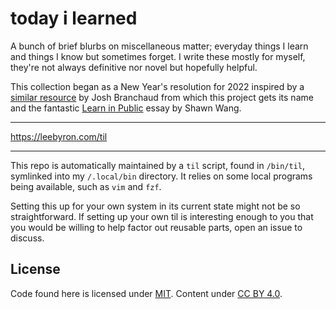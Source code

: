 # today i learned

A bunch of brief blurbs on miscellaneous matter; everyday things I learn and
things I know but sometimes forget. I write these mostly for myself, they're
not always definitive nor novel but hopefully helpful.

This collection began as a New Year's resolution for 2022 inspired by a
[similar resource][jbranchaud/til] by Josh Branchaud from which this project
gets its name and the fantastic [Learn in Public] essay by Shawn Wang.

[jbranchaud/til]: https://github.com/jbranchaud/til
[learn in public]: https://www.swyx.io/learn-in-public/

---

https://leebyron.com/til

---

This repo is automatically maintained by a `til` script, found in `/bin/til`,
symlinked into my `/.local/bin` directory. It relies on some local programs
being available, such as `vim` and `fzf`.

Setting this up for your own system in its current state might not be so
straightforward. If setting up your own til is interesting enough to you that
you would be willing to help factor out reusable parts, open an issue to
discuss.

## License

Code found here is licensed under [MIT]. Content under [CC BY 4.0].

[MIT]: ./LICENSE
[CC BY 4.0]: https://creativecommons.org/licenses/by/4.0/
